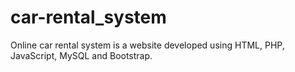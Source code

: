 # car-rental_system

Online car rental system is a website developed using HTML, PHP, JavaScript, MySQL and Bootstrap.

